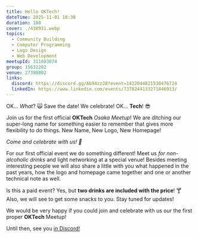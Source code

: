 ```yaml
---
title: Hello OKTech!
dateTime: 2025-11-01 18:30
duration: 180
cover: ./438931.webp
topics:
  - Community Building
  - Computer Programming
  - Logo Design
  - Web Development
meetupId: 311083074
group: 15632202
venue: 27398802
links:
  discord: https://discord.gg/Ab94zz28?event=1422044821530476724
  linkedIn: https://www.linkedin.com/events/7378244133271846913/
---
```


OK... *What*? 🙀 Save the date! We celebrate! OK... **Tech**! 😎

Join us for the first official **OKTech** *Osaka Meetup*! We are ditching our super-long name for something easier to remember that gives more flexibility to do things. New Name, New Logo, New Homepage!

*Come and celebrate with us! 🥂*

For our first official event we do something different! Meet us *for non-alcoholic drinks* and light networking at a special venue! Besides meeting interesting people we will also share a little with you what happened in the past years, how the logo and homepage came together and one or another technical note as well.

Is this a paid event? Yes, but **two drinks are included with the price**! 🍸 Also, we will see to get some snacks to you. Stay tuned for updates!

We would be very happy if you could join and celebrate with us our the first proper **OKTech** Meetup!

Until then, see you [in Discord!](https://owddm.com/discord/)
